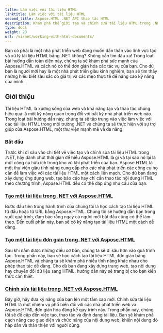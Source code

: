 ```yaml
---
title: Làm việc với tài liệu HTML
linktitle: Làm việc với tài liệu HTML
second_title: Aspose.HTML .NET API thao tác HTML
description: Khám phá thế giới tạo và chỉnh sửa tài liệu HTML trong .NET với Aspose.HTML. Từ việc tạo tài liệu đơn giản đến chỉnh sửa chuyên sâu.
type: docs
weight: 23
url: /vi/net/working-with-html-documents/
---
```


Bạn có phải là một nhà phát triển web đang muốn dấn thân vào lĩnh vực tạo và xử lý tài liệu HTML bằng .NET không? Không cần tìm đâu xa! Trong loạt bài hướng dẫn toàn diện này, chúng ta sẽ khám phá sức mạnh của Aspose.HTML và cách nó có thể đơn giản hóa các tác vụ của bạn. Cho dù bạn là người mới hay là một nhà phát triển giàu kinh nghiệm, bạn sẽ tìm thấy những hiểu biết sâu sắc có giá trị và các mẹo thực tế để nâng cao kỹ năng của mình.

## Giới thiệu

Tài liệu HTML là xương sống của web và khả năng tạo và thao tác chúng hiệu quả là một kỹ năng quan trọng đối với bất kỳ nhà phát triển web nào. Trong loạt bài hướng dẫn này, chúng ta sẽ tập trung vào việc làm việc với các tài liệu HTML trong môi trường .NET và chúng ta sẽ thực hiện với sự trợ giúp của Aspose.HTML, một thư viện mạnh mẽ và đa năng.

### Bắt đầu

Trước khi đi sâu vào chi tiết về việc tạo và chỉnh sửa tài liệu HTML trong .NET, hãy dành chút thời gian để hiểu Aspose.HTML là gì và tại sao nó lại là một công cụ hữu ích trong kho vũ khí phát triển của bạn. Aspose.HTML là một thư viện giàu tính năng cung cấp cho các nhà phát triển các công cụ họ cần để làm việc với các tài liệu HTML một cách liền mạch. Cho dù bạn đang xây dựng ứng dụng web, tạo báo cáo hay chỉ cần thao tác nội dung HTML theo chương trình, Aspose.HTML đều có thể đáp ứng nhu cầu của bạn.

### [Tạo một tài liệu trong .NET với Aspose.HTML](./creating-a-document/)

Bước đầu tiên trong hành trình của chúng tôi là học cách tạo tài liệu HTML từ đầu hoặc từ URL bằng Aspose.HTML. Chúng tôi sẽ hướng dẫn bạn trong suốt quá trình, đảm bảo rằng ngay cả người mới bắt đầu cũng có thể làm theo. Đến cuối phần này, bạn sẽ có kỹ năng tạo tài liệu HTML một cách dễ dàng.

### [Tạo một tài liệu đơn giản trong .NET với Aspose.HTML](./creating-a-simple-document/)

Sau khi nắm được những điều cơ bản, chúng ta sẽ đi sâu hơn vào quá trình tạo. Trong phần này, bạn sẽ học cách tạo tài liệu HTML đơn giản bằng Aspose.HTML và chúng ta sẽ khám phá nhiều tính năng khác nhau cho phép thao tác dễ dàng. Cho dù bạn đang xây dựng trang web, tạo nội dung hay chuyển đổi dữ liệu sang HTML, hướng dẫn này sẽ trang bị cho bạn kiến thức cần thiết.

### [Chỉnh sửa tài liệu trong .NET với Aspose.HTML](./editing-a-document/)

Bây giờ, hãy đưa kỹ năng của bạn lên một tầm cao mới. Chỉnh sửa tài liệu HTML là một nhiệm vụ phổ biến đối với các nhà phát triển web và Aspose.HTML đơn giản hóa đáng kể quy trình này. Trong phần này, chúng tôi sẽ đề cập đến việc tạo, thao tác và định dạng tài liệu. Bạn sẽ khám phá cách nâng cao giao diện và chức năng của nội dung web, khiến nội dung đó hấp dẫn và thân thiện với người dùng.